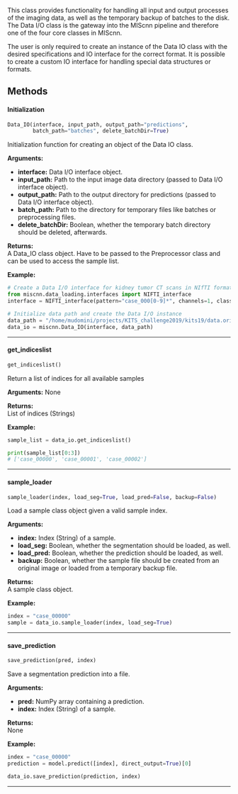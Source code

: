 This class provides functionality for handling all input and output processes of the imaging data, as well as the temporary backup of batches to the disk. The Data I/O class is the gateway into the MIScnn pipeline and therefore one of the four core classes in MIScnn.

The user is only required to create an instance of the Data IO class with the desired specifications and IO interface for the correct format. It is possible to create a custom IO interface for handling special data structures or formats.

## Methods

#### Initialization

```python
Data_IO(interface, input_path, output_path="predictions",
        batch_path="batches", delete_batchDir=True)
```

Initialization function for creating an object of the Data IO class.

**Arguments:**  
- **interface:** Data I/O interface object.
- **input_path:** Path to the input image data directory (passed to Data I/O interface object).
- **output_path:** Path to the output directory for predictions (passed to Data I/O interface object).
- **batch_path:** Path to the directory for temporary files like batches or preprocessing files.
- **delete_batchDir:** Boolean, whether the temporary batch directory should be deleted, afterwards.

**Returns:**  
A Data_IO class object. Have to be passed to the Preprocessor class and can be used to access the sample list.

**Example:**  
```python
# Create a Data I/O interface for kidney tumor CT scans in NIfTI format
from miscnn.data_loading.interfaces import NIFTI_interface
interface = NIFTI_interface(pattern="case_000[0-9]*", channels=1, classes=3)

# Initialize data path and create the Data I/O instance
data_path = "/home/mudomini/projects/KITS_challenge2019/kits19/data.original/"
data_io = miscnn.Data_IO(interface, data_path)
```

--------------------------------------------------------

#### get_indiceslist

```python
get_indiceslist()
```
Return a list of indices for all available samples

**Arguments:** None

**Returns:**  
List of indices (Strings)

**Example:**  
```python
sample_list = data_io.get_indiceslist()

print(sample_list[0:3])
# ['case_00000', 'case_00001', 'case_00002']
```

--------------------------------------------------------

#### sample_loader

```python
sample_loader(index, load_seg=True, load_pred=False, backup=False)
```

Load a sample class object given a valid sample index.

**Arguments:**
- **index:** Index (String) of a sample.
- **load_seg:** Boolean, whether the segmentation should be loaded, as well.
- **load_pred:** Boolean, whether the prediction should be loaded, as well.
- **backup:** Boolean, whether the sample file should be created from an original image or loaded from a temporary backup file.

**Returns:**  
A sample class object.

**Example:**  
```python
index = "case_00000"
sample = data_io.sample_loader(index, load_seg=True)
```

--------------------------------------------------------
#### save_prediction

```python
save_prediction(pred, index)
```

Save a segmentation prediction into a file.

**Arguments:**
- **pred:** NumPy array containing a prediction.
- **index:** Index (String) of a sample.

**Returns:**  
None

**Example:**  
```python
index = "case_00000"
prediction = model.predict([index], direct_output=True)[0]

data_io.save_prediction(prediction, index)
```

--------------------------------------------------------
